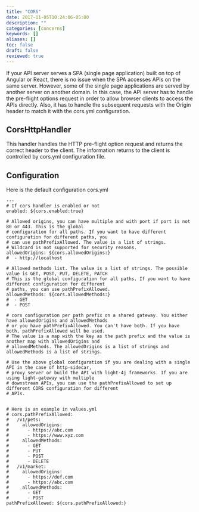 ```yaml
---
title: "CORS"
date: 2017-11-05T10:24:06-05:00
description: ""
categories: [concerns]
keywords: []
aliases: []
toc: false
draft: false
reviewed: true
---
```


If your API server serves a SPA (single page application) built on top of Angular or React, there is no issue when the SPA accesses APIs on the same server. However, some of the single page applications are served by another server on another domain. In this case, the API server has to handle the pre-flight options request in order to allow browser clients to access the APIs directly. Also, it has to handle the subsequent requests with the Origin header to match it with the cors.yml configuration.


## CorsHttpHandler

This handler handles the HTTP pre-flight option request and returns the correct header to the client. The information returns to the client is controlled by cors.yml configuration file.

## Configuration

Here is the default configuration cors.yml

```
---
# If cors handler is enabled or not
enabled: ${cors.enabled:true}

# Allowed origins, you can have multiple and with port if port is not 80 or 443. This is the global
# configuration for all paths. If you want to have different configuration for different paths, you
# can use pathPrefixAllowed. The value is a list of strings.
# Wildcard is not supported for security reasons.
allowedOrigins: ${cors.allowedOrigins:}
#  - http://localhost

# Allowed methods list. The value is a list of strings. The possible value is GET, POST, PUT, DELETE, PATCH
# This is the global configuration for all paths. If you want to have different configuration for different
# paths, you can use pathPrefixAllowed.
allowedMethods: ${cors.allowedMethods:}
#  - GET
#  - POST

# cors configuration per path prefix on a shared gateway. You either have allowedOrigins and allowedMethods
# or you have pathPrefixAllowed. You can't have both. If you have both, pathPrefixAllowed will be used.
# The value is a map with the key as the path prefix and the value is another map with allowedOrigins and
# allowedMethods. The allowedOrigins is a list of strings and allowedMethods is a list of strings.

# Use the above global configuration if you are dealing with a single API in the case of http-sidecar,
# proxy server or build the API with light-4j frameworks. If you are using light-gateway with multiple
# downstream APIs, you can use the pathPrefixAllowed to set up different CORS configuration for different
# APIs.


# Here is an example in values.yml
# cors.pathPrefixAllowed:
#   /v1/pets:
#     allowedOrigins:
#       - https://abc.com
#       - https://www.xyz.com
#     allowedMethods:
#       - GET
#       - PUT
#       - POST
#       - DELETE
#   /v1/market:
#     allowedOrigins:
#       - https://def.com
#       - https://abc.com
#     allowedMethods:
#       - GET
#       - POST
pathPrefixAllowed: ${cors.pathPrefixAllowed:}

```

## 